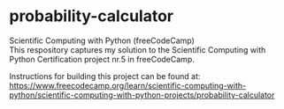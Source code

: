 # probability-calculator
Scientific Computing with Python (freeCodeCamp)\
This respository captures my solution to the Scientific Computing with Python Certification project nr.5 in freeCodeCamp.

Instructions for building this project can be found at:\
https://www.freecodecamp.org/learn/scientific-computing-with-python/scientific-computing-with-python-projects/probability-calculator
